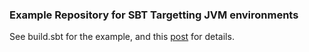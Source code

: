 ### Example Repository for SBT Targetting JVM environments

See build.sbt for the example, and this [post] for details.

[post]:www.ethanjoachimeldridge.info/tech-blog/targeting-java-platforms-with-sbt
